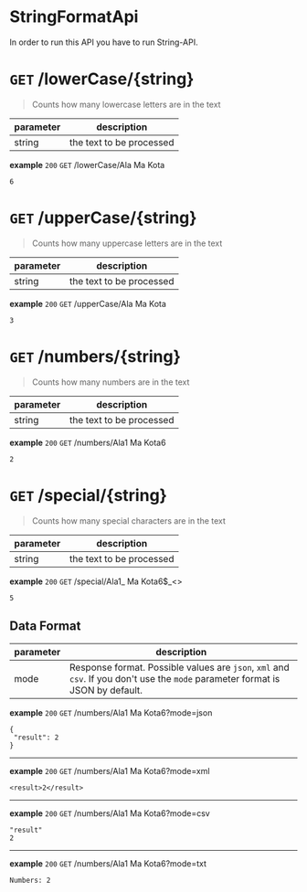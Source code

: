 
# StringFormatApi
In order to run this API you have to run String-API. 

# `GET` /lowerCase/{string}
>Counts how many lowercase letters are in the text
 
| parameter | description |
|--|--|
| string | the text to be processed |

**example** `200`
 `GET` /lowerCase/Ala Ma Kota

    6
# `GET` /upperCase/{string}
>Counts how many uppercase letters are in the text
 
| parameter | description |
|--|--|
| string | the text to be processed |

**example** `200`
 `GET` /upperCase/Ala Ma Kota

    3
# `GET` /numbers/{string}
>Counts how many numbers are in the text
> 
| parameter | description |
|--|--|
| string | the text to be processed |

**example** `200`
 `GET` /numbers/Ala1 Ma Kota6

    2
# `GET` /special/{string}
>Counts how many special characters are in the text
>
| parameter | description |
|--|--|
| string | the text to be processed |

**example** `200`
 `GET` /special/Ala1_ Ma Kota6$_<>
 
    5
    
 

## Data Format

| parameter | description |
|--|--|
| mode| Response format. Possible values are `json`, `xml` and `csv`. If you don't use the `mode` parameter format is JSON by default.|

**example** `200`
 `GET` /numbers/Ala1 Ma Kota6?mode=json
 
    {
	 "result": 2
    }
    
   ---
**example** `200`
 `GET` /numbers/Ala1 Ma Kota6?mode=xml
 
    <result>2</result>

   ---
**example** `200`
 `GET` /numbers/Ala1 Ma Kota6?mode=csv
 
    "result"
	2
   ---
**example** `200`
`GET` /numbers/Ala1 Ma Kota6?mode=txt

    Numbers: 2
